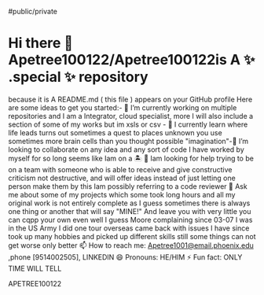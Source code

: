 #public/private
# Hi there 👋Apetree100122/Apetree100122is A ✨ .special ✨ repository
because it is A README.md ( this file ) appears on your GitHub profile Here are some ideas to get you started:- 🔭 I’m currently working on multiple repositories and I am a Integrator, cloud specialist, more I will also include a section of some of my works but im xsls or csv - 🌱 I currently learn where life leads turns out sometimes a quest to places unknown you use sometimes more brain cells than you thought possible "imagination"-👯 I’m looking to collaborate on any idea and any sort of code I have worked by myself for so long seems like Iam on a 🏝️ 🤔 Iam looking for help trying to be on a team with someone who is able to receive and give constructive criticism not destructive, and will offer ideas instead of just letting one person make them by this Iam possibly referring to a code reviewer 💬 Ask me about some of my projects which some took long hours and all my original work is not entirely complete as I guess sometimes there is always one thing or another that will say "MINE!" And leave you with very little you can cqpp your own even well I guess Moore complaining since 03-07 I was in the US Army I did one tour overseas came back with issues I have since took up many hobbies and picked up different skills still some things can not get worse only better 📫 How to reach me: Apetree1001@email.phoenix.edu ,phone [9514002505], LINKEDIN 😄 Pronouns: HE/HIM ⚡ Fun fact: ONLY TIME WILL TELL

APETREE100122

